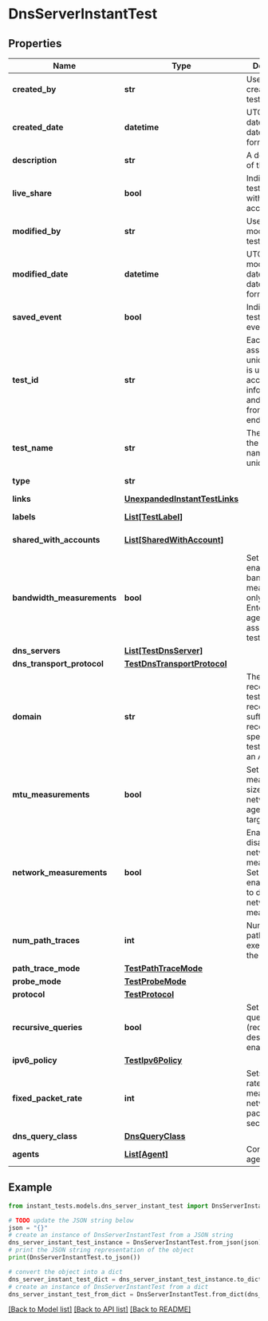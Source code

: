 # DnsServerInstantTest


## Properties

Name | Type | Description | Notes
------------ | ------------- | ------------- | -------------
**created_by** | **str** | User that created the test. | [optional] [readonly] 
**created_date** | **datetime** | UTC created date (ISO date-time format). | [optional] [readonly] 
**description** | **str** | A description of the test. | [optional] 
**live_share** | **bool** | Indicates if the test is shared with the account group. | [optional] [readonly] 
**modified_by** | **str** | User that modified the test. | [optional] [readonly] 
**modified_date** | **datetime** | UTC last modification date (ISO date-time format). | [optional] [readonly] 
**saved_event** | **bool** | Indicates if the test is a saved event. | [optional] [readonly] 
**test_id** | **str** | Each test is assigned an unique ID; this is used to access test information and results from other endpoints. | [optional] [readonly] 
**test_name** | **str** | The name of the test. Test name must be unique. | [optional] 
**type** | **str** |  | [optional] [readonly] 
**links** | [**UnexpandedInstantTestLinks**](UnexpandedInstantTestLinks.md) |  | [optional] 
**labels** | [**List[TestLabel]**](TestLabel.md) |  | [optional] [readonly] 
**shared_with_accounts** | [**List[SharedWithAccount]**](SharedWithAccount.md) |  | [optional] [readonly] 
**bandwidth_measurements** | **bool** | Set to &#x60;true&#x60; to enable bandwidth measurements, only applies to Enterprise agents assigned to the test. | [optional] 
**dns_servers** | [**List[TestDnsServer]**](TestDnsServer.md) |  | 
**dns_transport_protocol** | [**TestDnsTransportProtocol**](TestDnsTransportProtocol.md) |  | [optional] 
**domain** | **str** | The target record for the test, with the record type suffixed. If no record type is specified, the test defaults to an ANY record. | 
**mtu_measurements** | **bool** | Set &#x60;true&#x60; to measure MTU sizes on network from agents to the target. | [optional] 
**network_measurements** | **bool** | Enable or disable network measurements. Set to true to enable or false to disable network measurements. | [optional] [default to True]
**num_path_traces** | **int** | Number of path traces executed by the agent. | [optional] [default to 3]
**path_trace_mode** | [**TestPathTraceMode**](TestPathTraceMode.md) |  | [optional] 
**probe_mode** | [**TestProbeMode**](TestProbeMode.md) |  | [optional] 
**protocol** | [**TestProtocol**](TestProtocol.md) |  | [optional] 
**recursive_queries** | **bool** | Set true to run query with RD (recursion desired) flag enabled. | [optional] 
**ipv6_policy** | [**TestIpv6Policy**](TestIpv6Policy.md) |  | [optional] 
**fixed_packet_rate** | **int** | Sets packets rate sent to measure the network in packets per second. | [optional] 
**dns_query_class** | [**DnsQueryClass**](DnsQueryClass.md) |  | [optional] 
**agents** | [**List[Agent]**](Agent.md) | Contains list of agents. | [optional] [readonly] 

## Example

```python
from instant_tests.models.dns_server_instant_test import DnsServerInstantTest

# TODO update the JSON string below
json = "{}"
# create an instance of DnsServerInstantTest from a JSON string
dns_server_instant_test_instance = DnsServerInstantTest.from_json(json)
# print the JSON string representation of the object
print(DnsServerInstantTest.to_json())

# convert the object into a dict
dns_server_instant_test_dict = dns_server_instant_test_instance.to_dict()
# create an instance of DnsServerInstantTest from a dict
dns_server_instant_test_from_dict = DnsServerInstantTest.from_dict(dns_server_instant_test_dict)
```
[[Back to Model list]](../README.md#documentation-for-models) [[Back to API list]](../README.md#documentation-for-api-endpoints) [[Back to README]](../README.md)


